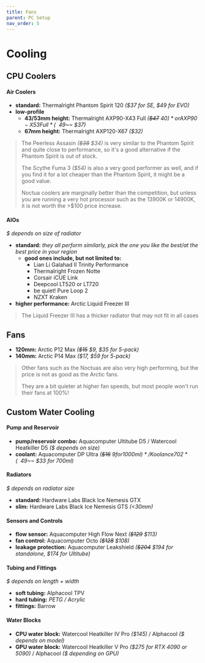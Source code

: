 ```yaml
---
title: Fans
parent: PC Setup
nav_order: 5
---
```

# Cooling

## CPU Coolers

#### Air Coolers

- **standard:** Thermalright Phantom Spirit 120 *($37 for SE, $49 for EVO)*
- **low-profile** 
	- **43/53mm height:** Thermalright AXP90-X43 Full *(~~$47~~ $40)* or AXP90-X53 Full *(~~$49~~ $37)*
	- **67mm height:** Thermalright AXP120-X67 *($32)*

> The Peerless Assasin *(~~$38~~ $34)* is very similar to the Phantom Spirit and quite close to performance, so it's a good alternative if the Phantom Spirit is out of stock.
> 
> The Scythe Fuma 3 *($54)* is also a very good performer as well, and if you find it for a lot cheaper than the Phantom Spirit, it might be a good value.
> 
> Noctua coolers are marginally better than the competition, but unless you are running a very hot processor such as the 13900K or 14900K, it is not worth the >$100 price increase.

#### AIOs

*$ depends on size of radiator*
- **standard:** *they all perform similarly, pick the one you like the best/at the best price in your region*
	- **good ones include, but not limited to:**
		- Lian Li Galahad II Trinity Performance
		- Thermalright Frozen Notte
		- Corsair iCUE Link
		- Deepcool LT520 or LT720
		- be quiet! Pure Loop 2
		- NZXT Kraken
- **higher performance:** Arctic Liquid Freezer III 

> The Liquid Freezer III has a thicker radiator that may not fit in all cases

## Fans

- **120mm:** Arctic P12 Max *(~~$15~~ $9, $35 for 5-pack)*
- **140mm:** Arctic P14 Max *($17, $59 for 5-pack)*

> Other fans such as the Noctuas are also very high performing, but the price is not as good as the Arctic fans. 
> 
> They are a bit quieter at higher fan speeds, but most people won't run their fans at 100%!

## Custom Water Cooling

#### Pump and Reservoir

- **pump/reservoir combo:** Aquacomputer Ultitube D5 / Watercool Heatkiller D5 *($ depends on size)*
- **coolant:** Aquacomputer DP Ultra *(~~$16~~ $9 for 1000ml)* / Koolance 702 *(~~$49~~ $33 for 700ml)*

#### Radiators

*$ depends on radiator size*
- **standard:** Hardware Labs Black Ice Nemesis GTX
- **slim:** Hardware Labs Black Ice Nemesis GTS *(<30mm)*

#### Sensors and Controls

- **flow sensor:** Aquacomputer High Flow Next *(~~$129~~ $113)*
- **fan control:** Aquacomputer Octo *(~~$128~~ $108)*
- **leakage protection:** Aquacomputer Leakshield  *(~~$204~~ $194 for standalone, $174 for Ultitube)*

#### Tubing and Fittings

*$ depends on length + width*
- **soft tubing:** Alphacool TPV
- **hard tubing:** *PETG / Acrylic*
- **fittings:** Barrow

#### Water Blocks

- **CPU water block:** Watercool Heatkiller IV Pro *($145)* / Alphacool *(\$ depends on model)*
- **GPU water block:** Watercool Heatkiller V Pro *($275 for RTX 4090 or 5090)* / Alphacool *(\$ depending on GPU)*

